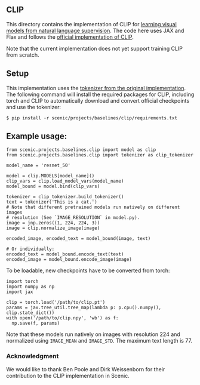 ## CLIP
This directory contains the implementation of CLIP for [learning visual models from natural language supervision](https://arxiv.org/abs/2103.00020).
The code here uses JAX and Flax and follows the [official implementation of CLIP](https://github.com/openai/CLIP).

Note that the current implementation does not yet support training CLIP from
scratch.

## Setup
This implementation uses the [tokenizer from the original implementation](https://github.com/openai/CLIP/blob/main/clip/simple_tokenizer.py).
The following command will install the required packages for CLIP, including
torch and CLIP to automatically download and convert official checkpoints and
use the tokenizer:
```shell
$ pip install -r scenic/projects/baselines/clip/requirements.txt
```

## Example usage:
```
from scenic.projects.baselines.clip import model as clip
from scenic.projects.baselines.clip import tokenizer as clip_tokenizer

model_name = 'resnet_50'

model = clip.MODELS[model_name]()
clip_vars = clip.load_model_vars(model_name)
model_bound = model.bind(clip_vars)

tokenizer = clip_tokenizer.build_tokenizer()
text = tokenizer('This is a cat.')
# Note that different pretrained models run natively on different images
# resolution (See `IMAGE_RESOLUTION` in model.py).
image = jnp.zeros((1, 224, 224, 3))
image = clip.normalize_image(image)

encoded_image, encoded_text = model_bound(image, text)

# Or individually:
encoded_text = model_bound.encode_text(text)
encoded_image = model_bound.encode_image(image)
```

To be loadable, new checkpoints have to be converted from torch:
```
import torch
import numpy as np
import jax

clip = torch.load('/path/to/clip.pt')
params = jax.tree_util.tree_map(lambda p: p.cpu().numpy(), clip.state_dict())
with open('/path/to/clip.npy', 'wb') as f:
  np.save(f, params)
```

Note that these models run natively on images with resolution 224 and normalized
using `IMAGE_MEAN` and `IMAGE_STD`. The maximum text length is 77.


### Acknowledgment
We would like to thank Ben Poole and Dirk Weissenborn for their contribution to
the CLIP implementation in Scenic.
